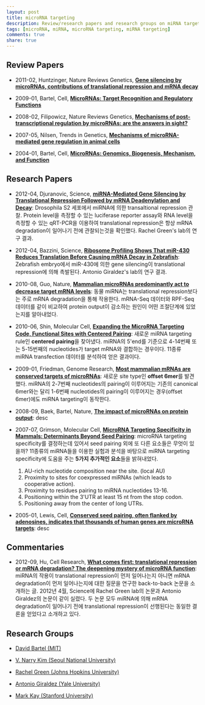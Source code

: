 ```yaml
---
layout: post
title: microRNA targeting
description: Review/research papers and research groups on miRNA targeting
tags: [microRNA, miRNA, microRNA targeting, miRNA targeting]
comments: true
share: true
---
```



## Review Papers

* 2011-02, Huntzinger, Nature Reviews Genetics, [**Gene silencing by microRNAs, contributions of translational repression and mRNA decay**](https://www.ncbi.nlm.nih.gov/pubmed/21245828)

* 2009-01, Bartel, Cell, [**MicroRNAs: Target Recognition and Regulatory Functions**](https://www.ncbi.nlm.nih.gov/pubmed/19167326)

* 2008-02, Filipowicz, Nature Reviews Genetics, [**Mechanisms of post-transcriptional regulation by microRNAs: are the answers in sight?**](https://www.ncbi.nlm.nih.gov/pubmed/18197166)

* 2007-05, Nilsen, Trends in Genetics, [**Mechanisms of microRNA-mediated gene regulation in animal cells**](https://www.ncbi.nlm.nih.gov/pubmed/17368621)

* 2004-01, Bartel, Cell, [**MicroRNAs: Genomics, Biogenesis, Mechanism, and Function**](https://www.ncbi.nlm.nih.gov/pubmed/14744438)


## Research Papers

* 2012-04, Djuranovic, Science, [**miRNA-Mediated Gene Silencing by Translational Repression Followed by mRNA Deadenylation and Decay**](https://www.ncbi.nlm.nih.gov/pubmed/22499947): Drosophila S2 세포에서 miRNA에 의한 transaltional repression 관찰. Protein level을 측정할 수 있는 luciferase reporter assay와 RNA level을 측정할 수 있는 qRT-PCR을 이용하여 translational repression은 항상 mRNA degradation이 일어나기 전에 관찰되는것을 확인했다. Rachel Green's lab의 연구 결과.

* 2012-04, Bazzini, Science, [**Ribosome Profiling Shows That miR-430 Reduces Translation Before Causing mRNA Decay in Zebrafish**](https://www.ncbi.nlm.nih.gov/pubmed/22422859): Zebrafish embryo에서 miR-430에 의한 gene silencing이 translational repression에 의해 촉발된다. Antonio Giraldez's lab의 연구 결과.

* 2010-08, Guo, Nature, [**Mammalian microRNAs predominantly act to decrease target mRNA levels**](http://www.nature.com/articles/nature09267): 동물 miRNA는 translational repression보다는 주로 mRNA degradation을 통해 작용한다. mRNA-Seq 데이터와 RPF-Seq 데이터를 같이 비교하여 protein output이 감소하는 원인이 어떤 조절단계에 있었는지를 알아내었다.

* 2010-06, Shin, Molecular Cell, [**Expanding the MicroRNA Targeting Code, Functional Sites with Centered Pairing**](https://www.ncbi.nlm.nih.gov/pubmed/20620952): 새로운 miRNA targeting rule인 **centered pairing**을 찾아냈다. miRNA의 5'end를 기준으로 4-14번째 또는 5-15번째의 nucleotides가 target mRNA와 결합하는 경우이다. 11종류 miRNA transfection 데이터를 분석하여 얻은 결과이다.

* 2009-01, Friedman, Genome Research, [**Most mammalian mRNAs are conserved targets of microRNAs**](https://www.ncbi.nlm.nih.gov/pubmed/18955434): 새로운 site type인 **offset 6mer**를 발견했다. miRNA의 2-7번째 nucleotides의 pairing이 이루어지는 기존의 canonical 6mer와는 달리 1-6번째 nucleotides의 pairing이 이루어지는 경우(offset 6mer)에도 miRNA targeting이 동작한다.

* 2008-09, Baek, Bartel, Nature, [**The impact of microRNAs on protein output**](https://www.ncbi.nlm.nih.gov/pubmed/18668037): desc

* 2007-07, Grimson, Molecular Cell, [**MicroRNA Targeting Specificity in Mammals: Determinants Beyond Seed Pairing**](https://www.ncbi.nlm.nih.gov/pubmed/17612493): microRNA targeting specificity를 결정하는데 있어서 seed pairing 외에 또 다른 요소들은 무엇이 있을까? 11종류의 miRNA들을 이용한 실험과 분석을 바탕으로 miRNA targeting specificity에 도움을 주는 **5가지 추가적인 요소**들을 밝혀내었다.
  1. AU-rich nucleotide composition near the site. (local AU)
  2. Proximity to sites for coexpressed miRNAs (which leads to cooperative action).
  3. Proximity to residues pairing to miRNA nucleotides 13-16.
  4. Positioning within the 3'UTR at least 15 nt from the stop codon.
  5. Positioning away from the center of long UTRs.

* 2005-01, Lewis, Cell, [**Conserved seed pairing, often flanked by adenosines, indicates that thousands of human genes are microRNA targets**](https://www.ncbi.nlm.nih.gov/pubmed/15652477): desc



## Commentaries

* 2012-09, Hu, Cell Research, [**What comes first: translational repression or mRNA degradation? The deepening mystery of microRNA function**](https://www.nature.com/cr/journal/v22/n9/full/cr201280a.html): miRNA의 작용이 translational repression이 먼저 일어나는지 아니면 mRNA degradation이 먼저 일어나는지에 대한 질문을 연구한 back-to-back 논문을 소개하는 글. 2012년 4월, Science에 Rachel Green lab의 논문과 Antonio Giraldez의 논문이 같이 실렸다. 두 논문 모두 miRNA에 의해 mRNA degradation이 일어나기 전에 translational repression이 선행된다는 동일한 결론을 얻었다고 소개하고 있다.


## Research Groups

* [David Bartel (MIT)](http://bartellab.wi.mit.edu/)

* [V. Narry Kim (Seoul National University)](http://www.narrykim.org)

* [Rachel Green (Johns Hopkins University)](http://pages.jh.edu/~greenlab)

* [Antonio Giraldez (Yale University)](http://www.giraldezlab.org)

* [Mark Kay (Stanford University)](http://kaylab.stanford.edu/)

